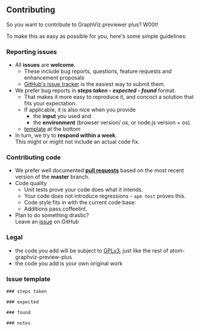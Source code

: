 ## Contributing

So you want to contribute to GraphViz previewer plus? W00t!

To make this as easy as possible for you, here's some simple guidelines:

### Reporting issues

- All **issues** are **welcome**.
  - These include bug reports, questions, feature requests and enhancement
    proposals
  - [GitHub's issue tracker](https://github.com/sverweij/atom-graphviz-preview-plus/issues)
    is the easiest way to submit them.
- We prefer bug reports in **_steps taken_ - _expected_ - _found_** format.
  - That makes it more easy to reproduce it, and concoct a solution that fits
    your expectation.
  - If applicable, it is also nice when you provide
    - the **input** you used and
    - the **environment** (browser version/ os, or node.js version + os).
  - [template](#issue-template) at the bottom
- In turn, we try to **respond within a week**.  
  This might or might not include an actual code fix.

### Contributing code

- We prefer well documented
  **[pull requests](https://help.github.com/articles/creating-a-pull-request/)**
  based on the most recent version of the **master** branch.
- Code quality
  - Unit tests prove your code does what it intends.
  - Your code does not introduce regressions - `apm test` proves this.
  - Code style fits in with the current code base:
  - Additions pass coffeelint.
- Plan to do something drastic?  
  Leave an [issue](https://github.com/sverweij/atom-graphviz-preview-plus/issues/new) on GitHub

### Legal

- the code you add will be subject to
  [GPLv3](LICENSE.md), just like the rest of
  atom-graphviz-preview-plus
- the code you add is your own original work

### Issue template

    ### steps taken

    ### expected

    ### found

    ### notes
